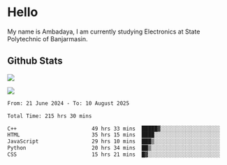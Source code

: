 # Hello

My name is Ambadaya, I am currently studying Electronics at State Polytechnic of Banjarmasin.

## Github Stats
![](https://komarev.com/ghpvc/?username=vorkey&color=41B883&style=for-the-badge)

![](https://readme-stat-vorkey.vercel.app/api/top-langs/?username=vorkey&theme=vue-dark&count_private=true&langs_count=6&size_weight=0.75&count_weight=0.25&layout=compact)

<!-- 
- 👯 I’m looking to collaborate on ... 
- 🤔 I’m looking for help with ...
- 💬 Ask me about ...
- 📫 How to reach me: ...
- 😄 Pronouns: ...
- ⚡ Fun fact: ... -->

<!--START_SECTION:waka-->

```txt
From: 21 June 2024 - To: 10 August 2025

Total Time: 215 hrs 30 mins

C++                        49 hrs 33 mins  █████▓░░░░░░░░░░░░░░░░░░░   22.73 %
HTML                       35 hrs 15 mins  ████░░░░░░░░░░░░░░░░░░░░░   16.17 %
JavaScript                 29 hrs 10 mins  ███▒░░░░░░░░░░░░░░░░░░░░░   13.37 %
Python                     20 hrs 34 mins  ██▒░░░░░░░░░░░░░░░░░░░░░░   09.43 %
CSS                        15 hrs 21 mins  █▓░░░░░░░░░░░░░░░░░░░░░░░   07.04 %
```

<!--END_SECTION:waka-->

